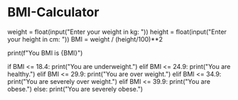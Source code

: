 # BMI-Calculator

weight = float(input("Enter your weight in kg: "))
height = float(input("Enter your height in cm: "))
BMI = weight / (height/100)**2

print(f"You BMI is {BMI}")

if BMI <= 18.4:
    print("You are underweight.")
elif BMI <= 24.9:
    print("You are healthy.")
elif BMI <= 29.9:
    print("You are over weight.")
elif BMI <= 34.9:
    print("You are severely over weight.")
elif BMI <= 39.9:
    print("You are obese.")
else:
    print("You are severely obese.")
